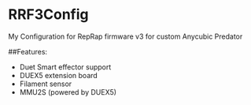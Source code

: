# RRF3Config
My Configuration for RepRap firmware v3 for custom Anycubic Predator 

##Features:
- Duet Smart effector support
- DUEX5 extension board
- Filament sensor
- MMU2S (powered by DUEX5)
